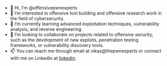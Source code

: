 - 👋 Hi, I’m @offensivepwnexperts
- 👀 I’m interested in offensive tool building and offensive research work in the field of cybersecurity.
- 🌱 I’m currently learning advanced exploitation techniques, vulnerability analysis, and reverse engineering.
- 💞️ I’m looking to collaborate on projects related to offensive security, such as the development of new exploits, penetration testing frameworks, or vulnerability discovery tools.
- 📫 You can reach me through email at vikas@thepwnexperts or connect with me on LinkedIn at [linkedin](https://www.linkedin.com/in/-vikaskumawat-/).

